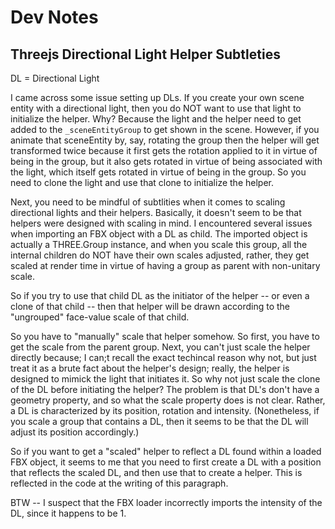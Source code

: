 # Dev Notes

## Threejs Directional Light Helper Subtleties

DL = Directional Light

I came across some issue setting up DLs. If you create your own scene entity with a directional light, then you do NOT want to use that light to initialize the helper. Why? Because the light and the helper need to get added to the `_sceneEntityGroup` to get shown in the scene. However, if you animate that sceneEntity by, say, rotating the group then the helper will get transformed twice because it first gets the rotation applied to it in virtue of being in the group, but it also gets rotated in virtue of being associated with the light, which itself gets rotated in virtue of being in the group. So you need to clone the light and use that clone to initialize the helper.

Next, you need to be mindful of subtlities when it comes to scaling directional lights and their helpers. Basically, it doesn't seem to be that helpers were designed with scaling in mind. I encountered several issues when importing an FBX object with a DL as child. The imported object is actually a THREE.Group instance, and when you scale this group, all the internal children do NOT have their own scales adjusted, rather, they get scaled at render time in virtue of having a group as parent with non-unitary scale.

So if you try to use that child DL as the initiator of the helper -- or even a clone of that child -- then that helper will be drawn according to the "ungrouped" face-value scale of that child.

So you have to "manually" scale that helper somehow. So first, you have to get the scale from the parent group. Next, you can't just scale the helper directly because; I can;t recall the exact techincal reason why not, but just treat it as a brute fact about the helper's design; really, the helper is designed to mimick the light that initiates it. So why not just scale the clone of the DL before initiating the helper? The problem is that DL's don't have a geometry property, and so what the scale property does is not clear. Rather, a DL is characterized by its position, rotation and intensity. (Nonetheless, if you scale a group that contains a DL, then it seems to be that the DL will adjust its position accordingly.)

So if you want to get a "scaled" helper to reflect a DL found within a loaded FBX object, it seems to me that you need to first create a DL with a position that reflects the scaled DL, and then use that to create a helper. This is reflected in the code at the writing of this paragraph.

BTW -- I suspect that the FBX loader incorrectly imports the intensity of the DL, since it happens to be 1.

